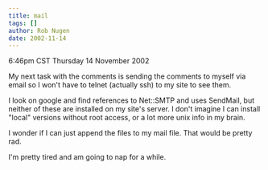 ```yaml
---
title: mail
tags: []
author: Rob Nugen
date: 2002-11-14
---
```


<p class=date>6:46pm CST Thursday 14 November 2002</p>

<p>My next task with the comments is sending the comments to myself
via email so I won't have to telnet (actually ssh) to my site to see
them.</p>

<p>I look on google and find references to Net::SMTP and uses
SendMail, but neither of these are installed on my site's server.  I
don't imagine I can install "local" versions without root access, or a
lot more unix info in my brain.</p>

<p>I wonder if I can just append the files to my mail file.  That
would be pretty rad.</p>

<p>I'm pretty tired and am going to nap for a while.</p>
